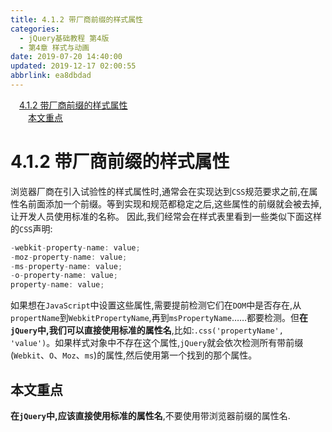 ```yaml
---
title: 4.1.2 带厂商前缀的样式属性
categories: 
  - jQuery基础教程 第4版
  - 第4章 样式与动画
date: 2019-07-20 14:40:00
updated: 2019-12-17 02:00:55
abbrlink: ea8dbdad
---
```

<div id='my_toc'><a href="/ReadingNotes/ea8dbdad/#4-1-2-带厂商前缀的样式属性" class="header_1">4.1.2 带厂商前缀的样式属性</a>&nbsp;<br><a href="/ReadingNotes/ea8dbdad/#本文重点" class="header_2">本文重点</a>&nbsp;<br></div>
<style>.header_1{margin-left: 1em;}.header_2{margin-left: 2em;}.header_3{margin-left: 3em;}.header_4{margin-left: 4em;}.header_5{margin-left: 5em;}.header_6{margin-left: 6em;}</style>
<!--more-->
<script>if (navigator.platform.search('arm')==-1){document.getElementById('my_toc').style.display = 'none';}var e,p = document.getElementsByTagName('p');while (p.length>0) {e = p[0];e.parentElement.removeChild(e);}</script>

<!--end-->
# 4.1.2 带厂商前缀的样式属性 #
浏览器厂商在引入试验性的样式属性时,通常会在实现达到`CSS`规范要求之前,在属性名前面添加一个前缀。等到实现和规范都稳定之后,这些属性的前缀就会被去掉,让开发人员使用标准的名称。
因此,我们经常会在样式表里看到一些类似下面这样的`CSS`声明:
```javascript
-webkit-property-name: value; 
-moz-property-name: value; 
-ms-property-name: value; 
-o-property-name: value; 
property-name: value; 
```
如果想在`JavaScript`中设置这些属性,需要提前检测它们在`DOM`中是否存在,从`propertName`到`WebkitPropertyName`,再到`msPropertyName`……都要检测。但**在`jQuery`中,我们可以直接使用标准的属性名**,比如:`.css('propertyName', 'value')`。如果样式对象中不存在这个属性,`jQuery`就会依次检测所有带前缀(`Webkit`、`O`、`Moz`、`ms`)的属性,然后使用第一个找到的那个属性。
## 本文重点 ##
<!--SSTStart-->
**在`jQuery`中,应该直接使用标准的属性名**,不要使用带浏览器前缀的属性名.
<!--SSTStop-->

